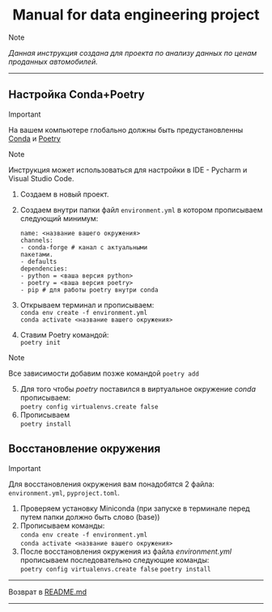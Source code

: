 <h1 id="header" align="center">
  Manual for data engineering project
</h1>

>[!NOTE]
>*Данная инструкция создана для проекта по анализу данных по ценам проданных автомобилей.*

---

## Настройка Conda+Poetry

>[!IMPORTANT]
> На вашем компьютере глобально должны быть предустановленны [Conda](https://www.anaconda.com/docs/getting-started/miniconda/install) и [Poetry](https://habr.com/ru/articles/593529/)

>[!NOTE]
> Инструкция может использоваться для настройки в IDE - Pycharm и Visual Studio Code.

1) Создаем в новый проект.
2) Создаем внутри папки файл ```environment.yml``` в котором прописываем следующий минимум:
    ```
   name: <название вашего окружения>
   channels:
    - conda-forge # канал с актуальными
    пакетами.
    - defaults
   dependencies:
    - python = <ваша версия python>
    - poetry = <ваша версия poetry>
    - pip # для работы poetry внутри conda
   ```

3) Открываем терминал и прописываем:  
`conda env create -f environment.yml`    
`cоnda activate <название вашего окружения>`
4) Ставим Poetry командой:  
`poetry init`
  
  
>[!NOTE]
> Все зависимости добавим позже командой `poetry add`
  
  
5) Для того чтобы *poetry* поставился в виртуальное окружение *conda*
прописываем:  
`poetry config virtualenvs.create false`
6) Прописываем  
`poetry install`

## Восстановление окружения 

>[!IMPORTANT]
> Для восстановления окружения вам понадобятся 2 файла: `environment.yml`, `pyproject.toml`.

1) Проверяем установку Miniconda (при запуске в терминале перед путем папки должно быть слово (base))
2) Прописываем команды:  
`cоnda env create -f environment.yml`  
`cоnda activate <название вашего окружения>`
3) После восстановления окружения из файла *environment.yml* прописываем последовательно следующие команды:  
`poetry config virtualenvs.create false`
`poetry install`

---

Возврат в [README.md](../README.md)

---